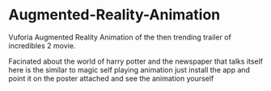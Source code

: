# Augmented-Reality-Animation
Vuforia Augmented Reality Animation of the then trending trailer of incredibles 2 movie.

Facinated about the world of harry potter and the newspaper that talks itself
here is the similar to magic self playing animation 
just install the app and point it on the poster attached
and see the animation yourself
